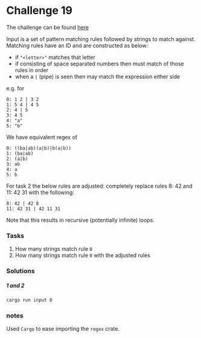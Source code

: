 # Challenge 19

The challenge can be found [here][1]

Input is a set of pattern matching rules followed by strings to match against. Matching rules have an ID
and are constructed as below:
- if `"<letter>"` matches that letter
- if consisting of space separated numbers then must match of those rules in order
- when a `|` (pipe) is seen then may match the expression either side

e.g. for
```
0: 1 2 | 3 2
1: 5 4 | 4 5
2: 4 | 5
3: 4 5
4: "a"
5: "b"
```
We have equivalent regex of
```
0: ((ba|ab)(a|b)|b(a|b))
1: (ba|ab)
2: (a|b)
3: ab
4: a
5: b
```

For task 2 the below rules are adjusted: completely replace rules 8: 42 and 11: 42 31 with the following:
```
8: 42 | 42 8
11: 42 31 | 42 11 31
```
Note that this results in recursive (potentially infinite) loops.

### Tasks

1. How many strings match rule `0`
2. How many strings match rule `0` with the adjusted rules

### Solutions

##### 1 and 2

```bash
cargo run input 0
```

### notes
Used `Cargo` to ease importing the `regex` crate.

[1]: <https://adventofcode.com/2020/day/19> "Advent of Code day 19 challenge"
